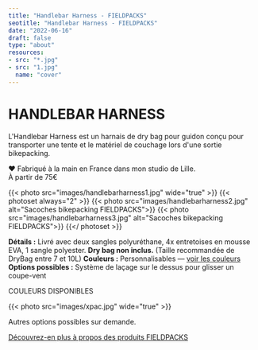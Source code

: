```yaml
---
title: "Handlebar Harness - FIELDPACKS"
seotitle: "Handlebar Harness - FIELDPACKS"
date: "2022-06-16"
draft: false
type: "about"
resources:
- src: "*.jpg"
- src: "1.jpg"
  name: "cover"
---
```

# HANDLEBAR HARNESS

L'Handlebar Harness est un harnais de dry bag pour guidon conçu pour transporter une tente et le matériel de couchage lors d'une sortie bikepacking.

♥ Fabriqué à la main en France dans mon studio de Lille.  
À partir de 75€  

{{< photo src="images/handlebarharness1.jpg" wide="true" >}}
{{< photoset always="2" >}} {{< photo src="images/handlebarharness2.jpg" alt="Sacoches bikepacking FIELDPACKS">}} {{< photo src="images/handlebarharness3.jpg" alt="Sacoches bikepacking FIELDPACKS">}} {{</ photoset >}}

**Détails :** Livré avec deux sangles polyuréthane, 4x entretoises en mousse EVA, 1 sangle polyester. **Dry bag non inclus.** (Taille recommandée de DryBag entre 7 et 10L)
**Couleurs :** Personnalisables — [voir les couleurs](https://fieldpacks.fr/informations-techniques)
**Options possibles :** Système de laçage sur le dessus pour glisser un coupe-vent

COULEURS DISPONIBLES

{{< photo src="images/xpac.jpg" wide="true" >}}

Autres options possibles sur demande.

[Découvrez-en plus à propos des produits FIELDPACKS](https://fieldpacks.fr/informations-techniques)   
